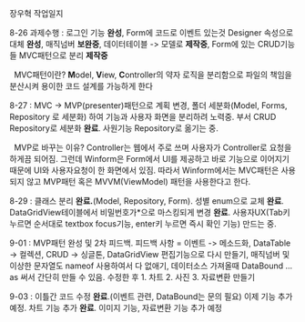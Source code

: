 장우혁 작업일지



8-26 과제수행 : 로그인 기능 **완성**, Form에 코드로 이벤트 있는것 Designer 속성으로 대체 **완성**, 매직넘버 **보완중**, 데이터테이블 -> 모델로 **제작중**, Form에 있는 CRUD기능들 MVC패턴으로 분리 **제작중**

 	MVC패턴이란?  **M**odel, **V**iew, **C**ontroller의 약자 로직을 분리함으로 파일의 책임을 분산시켜 용이한 코드 설계를 가능하게 한다



8-27 : MVC -> MVP(presenter)패턴으로 계획 변경, 폴더 세분화(Model, Forms, Repository 로 세분화) 하여 기능과 사용자 화면을 분리하려 노력중. 부서 CRUD Repository로 세분화 **완료**. 사원기능 Repository로 옮기는 중.

 	MVP로 바꾸는 이유? Controller는 웹에서 주로 쓰며 사용자가 Controller로 요청을 하게끔 되어짐. 그런데 Winform은 Form에서 UI를 제공하고 바로 기능으로 이어지기 때문에 UI와 사용자요청이 한 화면에서 있짐. 따라서 Winform에서는 MVC패턴은 사용되지 않고 MVP패턴 혹은 MVVM(ViewModel) 패턴을 사용한다고 한다.



8-29 : 클래스 분리 **완료.**(Model, Repository, Form). 성별 enum으로 교체 **완료**. DataGridView테이블에서 비밀번호가\*으로 마스킹되게 변경 **완료**. 사용자UX(Tab키 누르면 순서대로 textbox focus기능, enter키 누르면 즉시 확인 기능) 만드는 중.



9-01 : MVP패턴 완성 및 2차 피드백. 피드백 사항 = 이벤트 -> 메소드화, DataTable -> 컬렉션, CRUD -> 싱글톤, DataGridView 편집기능으로 다시 만들기, 매직넘버 및 이상한 문자열도 nameof 사용하여서 다 없애기, 데이터소스 가져올때 DataBound ... as 써서 간단히 만들 수 있음. 수정한 후 1. 차트 2. 사진 3. 자료변환 만들기



9-03 : 이틀간 코드 수정 **완료**.(이벤트 관련, DataBound는 문의 필요) 이제 기능 추가 예정. 차트 기능 추가 **완료**. 이미지 기능, 자료변환 기능 추가 예정

